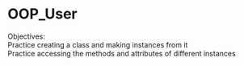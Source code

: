 # OOP_User
Objectives: <br>
Practice creating a class and making instances from it <br>
Practice accessing the methods and attributes of different instances
